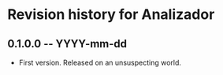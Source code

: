 # Revision history for Analizador

## 0.1.0.0 -- YYYY-mm-dd

* First version. Released on an unsuspecting world.
